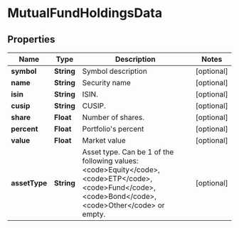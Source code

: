 

# MutualFundHoldingsData


## Properties

| Name | Type | Description | Notes |
|------------ | ------------- | ------------- | -------------|
|**symbol** | **String** | Symbol description |  [optional] |
|**name** | **String** | Security name |  [optional] |
|**isin** | **String** | ISIN. |  [optional] |
|**cusip** | **String** | CUSIP. |  [optional] |
|**share** | **Float** | Number of shares. |  [optional] |
|**percent** | **Float** | Portfolio&#39;s percent |  [optional] |
|**value** | **Float** | Market value |  [optional] |
|**assetType** | **String** | Asset type. Can be 1 of the following values: &lt;code&gt;Equity&lt;/code&gt;, &lt;code&gt;ETP&lt;/code&gt;, &lt;code&gt;Fund&lt;/code&gt;, &lt;code&gt;Bond&lt;/code&gt;, &lt;code&gt;Other&lt;/code&gt; or empty. |  [optional] |



